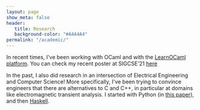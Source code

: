 ```yaml
---
layout: page
show_meta: false
header:
   title: Research
   background-color: "#A4A4A4"
permalink: "/academic/"
---
```


In recent times, I've been working with OCaml and with the [LearnOCaml platform](https://github.com/teaching-the-art-of-fp/learn-ocaml). You can check my recent poster at SIGCSE'21 [here](https://dl.acm.org/doi/10.1145/3408877.3439579)

In the past, I also did research in an intersection of Electrical Engineering and Computer Science! More specifically, I've been trying to convince engineers that there are alternatives to C and C++, in particular at domains like electromagnetic transient analysis. I started with Python (in [this paper](https://ieeexplore.ieee.org/document/8627346)), and then [Haskell](https://github.com/hannelita/haskell-etrp-doc/blob/master/Report.pdf).